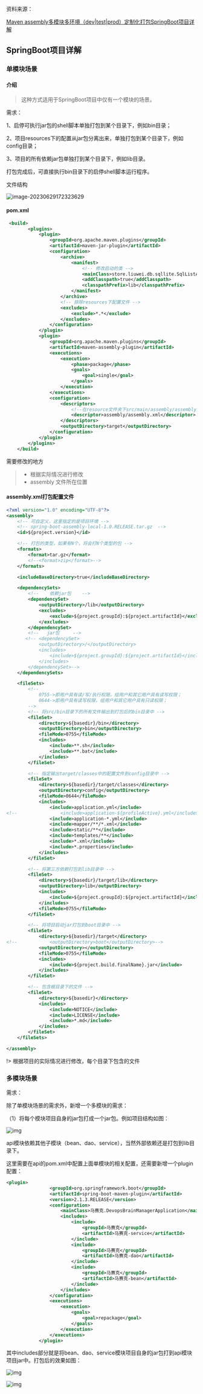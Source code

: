 资料来源：

[Maven assembly多模块多环境（dev|test|prod）定制化打包SpringBoot项目详解](https://blog.csdn.net/L_15156024189/article/details/126192991?spm=1001.2101.3001.6650.7&utm_medium=distribute.pc_relevant.none-task-blog-2%7Edefault%7EBlogCommendFromBaidu%7ERate-7-126192991-blog-98882605.235%5Ev38%5Epc_relevant_sort_base1&depth_1-utm_source=distribute.pc_relevant.none-task-blog-2%7Edefault%7EBlogCommendFromBaidu%7ERate-7-126192991-blog-98882605.235%5Ev38%5Epc_relevant_sort_base1&utm_relevant_index=8)



## SpringBoot项目详解

### 单模块场景
#### 介绍

> 这种方式适用于SpringBoot项目中仅有一个模块的场景。

需求：

1、启停可执行jar包的shell脚本单独打包到某个目录下，例如bin目录；

2、项目resources下的配置从jar包分离出来，单独打包到某个目录下，例如config目录；

3、项目的所有依赖jar包单独打到某个目录下，例如lib目录。

打包完成后，可直接执行bin目录下的启停shell脚本运行程序。


文件结构

![image-20230629172323629](img\image-20230629172323629.png)

#### pom.xml

```xml
 <build>
        <plugins>
            <plugin>
                <groupId>org.apache.maven.plugins</groupId>
                <artifactId>maven-jar-plugin</artifactId>
                <configuration>
                    <archive>
                        <manifest>
                            <!-- 修改启动的类 -->
                            <mainClass>store.liuwei.db.sqllite.SqlListApplication</mainClass>
                            <addClasspath>true</addClasspath>
                            <classpathPrefix>lib</classpathPrefix>
                        </manifest>
                    </archive>
                    <!-- 排除resources下配置文件 -->
                    <excludes>
                        <exclude>*.*</exclude>
                    </excludes>
                </configuration>
            </plugin>
            <plugin>
                <groupId>org.apache.maven.plugins</groupId>
                <artifactId>maven-assembly-plugin</artifactId>
                <executions>
                    <execution>
                        <phase>package</phase>
                        <goals>
                            <goal>single</goal>
                        </goals>
                    </execution>
                </executions>
                <configuration>
                    <descriptors>
                        <!--在resource文件夹下src/main/assembly/assembly.xml -->
                        <descriptor>assembly/assembly.xml</descriptor>
                    </descriptors>
                    <outputDirectory>target</outputDirectory>
                </configuration>
            </plugin>
        </plugins>
    </build>
```

需要修改的地方

> - <mainClass> 根据实际情况进行修改
> - assembly 文件所在位置

#### assembly.xml打包配置文件

```xml
<?xml version="1.0" encoding="UTF-8"?>
<assembly>
    <!-- 可自定义，这里指定的是项目环境 -->
    <!-- spring-boot-assembly-local-1.0.RELEASE.tar.gz  -->
    <id>${project.version}</id>

    <!-- 打包的类型，如果有N个，将会打N个类型的包 -->
    <formats>
        <format>tar.gz</format>
        <!--<format>zip</format>-->
    </formats>

    <includeBaseDirectory>true</includeBaseDirectory>

    <dependencySets>
        <!--    依赖jar包    -->
        <dependencySet>
            <outputDirectory>/lib</outputDirectory>
            <excludes>
                <exclude>${project.groupId}:${project.artifactId}</exclude>
            </excludes>
        </dependencySet>
        <!--   jar包     -->
       <!-- <dependencySet>
            <outputDirectory>/</outputDirectory>
            <includes>
                <include>${project.groupId}:${project.artifactId}</include>
            </includes>
        </dependencySet>-->
    </dependencySets>

    <fileSets>
        <!--
            0755->即用户具有读/写/执行权限，组用户和其它用户具有读写权限；
            0644->即用户具有读写权限，组用户和其它用户具有只读权限；
        -->
        <!-- 将src/bin目录下的所有文件输出到打包后的bin目录中 -->
        <fileSet>
            <directory>${basedir}/bin</directory>
            <outputDirectory>bin</outputDirectory>
            <fileMode>0755</fileMode>
            <includes>
                <include>**.sh</include>
                <include>**.bat</include>
            </includes>
        </fileSet>

        <!-- 指定输出target/classes中的配置文件到config目录中 -->
        <fileSet>
            <directory>${basedir}/target/classes</directory>
            <outputDirectory>config</outputDirectory>
            <fileMode>0644</fileMode>
            <includes>
                <include>application.yml</include>
<!--                <include>application-${profileActive}.yml</include>-->
                <include>application-*.yml</include>
                <include>mapper/**/*.xml</include>
                <include>static/**</include>
                <include>templates/**</include>
                <include>*.xml</include>
                <include>*.properties</include>
            </includes>
        </fileSet>

        <!-- 将第三方依赖打包到lib目录中 -->
        <fileSet>
            <directory>${basedir}/target/lib</directory>
            <outputDirectory>lib</outputDirectory>
            <includes>
                <include>${project.groupId}:${project.artifactId}</include>
            </includes>
            <fileMode>0755</fileMode>
        </fileSet>

        <!-- 将项目启动jar打包到boot目录中 -->
        <fileSet>
            <directory>${basedir}/target</directory>
<!--            <outputDirectory>boot</outputDirectory>-->
            <outputDirectory></outputDirectory>
            <fileMode>0755</fileMode>
            <includes>
                <include>${project.build.finalName}.jar</include>
            </includes>
        </fileSet>

        <!-- 包含根目录下的文件 -->
        <fileSet>
            <directory>${basedir}</directory>
            <includes>
                <include>NOTICE</include>
                <include>LICENSE</include>
                <include>*.md</include>
            </includes>
        </fileSet>
    </fileSets>

</assembly>
```

!>  根据项目的实际情况进行修改，每个目录下包含的文件

### 多模块场景 

需求：

除了单模块场景的需求外，新增一个多模块的需求：

（1）将每个模块项目自身的jar包打成一个jar包。例如项目结构如图：

![img](img\515dcbaeafea49938639767a1aa8ec62.png)

 api模块依赖其他子模块（bean、dao、service），当然外部依赖还是打包到lib目录下。

这里需要在api的pom.xml中配置上面单模块的相关配置，还需要新增一个plugin配置：

```xml
<plugin>
                <groupId>org.springframework.boot</groupId>
                <artifactId>spring-boot-maven-plugin</artifactId>
                <version>2.1.3.RELEASE</version>
                <configuration>
                    <mainClass>马赛克.DevopsBrainManagerApplication</mainClass>
                    <includes>
                        <include>
                            <groupId>马赛克</groupId>
                            <artifactId>马赛克-service</artifactId>
                        </include>
                        <include>
                            <groupId>马赛克</groupId>
                            <artifactId>马赛克-dao</artifactId>
                        </include>
                        <include>
                            <groupId>马赛克</groupId>
                            <artifactId>马赛克-bean</artifactId>
                        </include>
                    </includes>
                </configuration>
                <executions>
                    <execution>
                        <goals>
                            <goal>repackage</goal>
                        </goals>
                    </execution>
                </executions>
            </plugin>
```

其中includes部分就是将bean、dao、service模块项目自身的jar包打到api模块项目jar中。打包后的效果如图：

![img](img\c1839451e15142cc921a8954adb797ec.png)

![img](img\97b41fa716be443faa3c7467ea7b62b2.png)